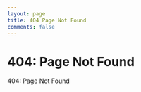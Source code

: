 ```yaml
---
layout: page
title: 404 Page Not Found
comments: false
---
```


# 404: Page Not Found

404: Page Not Found
